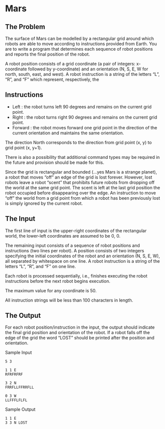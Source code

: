 Mars
====

## The Problem

The surface of Mars can be modelled by a rectangular grid around which robots
are able to move according to instructions provided from Earth. You are to
write a program that determines each sequence of robot positions and reports
the final position of the robot.

A robot position consists of a grid coordinate (a pair of integers:
x-coordinate followed by y-coordinate) and an orientation (N, S, E, W for
north, south, east, and west). A robot instruction is a string of the letters
“L”, “R”, and “F” which represent, respectively, the


## Instructions

- Left : the robot turns left 90 degrees and remains on the current grid
  point.
- Right : the robot turns right 90 degrees and remains on the current grid
  point.
- Forward : the robot moves forward one grid point in the direction of the
  current orientation and maintains the same orientation.

The direction North corresponds to the direction from grid point (x, y) to
grid point (x, y+1).

There is also a possibility that additional command types may be required in
the future and provision should be made for this.

Since the grid is rectangular and bounded (...yes Mars is a strange planet), a
robot that moves “off” an edge of the grid is lost forever. However, lost
robots leave a robot “scent” that prohibits future robots from dropping off
the world at the same grid point. The scent is left at the last grid position
the robot occupied before disappearing over the edge. An instruction to move
“off” the world from a grid point from which a robot has been previously lost
is simply
ignored by the current robot.


## The Input

The first line of input is the upper-right coordinates of the rectangular
world, the lower-left coordinates are assumed to be 0, 0.

The remaining input consists of a sequence of robot positions and instructions
(two lines per robot). A position consists of two integers specifying the
initial coordinates of the robot and an orientation (N, S, E, W), all
separated by whitespace on one line. A robot instruction is a string of the
letters “L”, “R”, and “F” on one line.

Each robot is processed sequentially, i.e., finishes executing the robot
instructions before the next robot begins execution.

The maximum value for any coordinate is 50.

All instruction strings will be less than 100 characters in length.


## The Output

For each robot position/instruction in the input, the output should indicate
the final grid position and orientation of the robot. If a robot falls off the
edge of the grid the word “LOST” should be printed after the position and
orientation.

Sample Input

```
5 3

1 1 E
RFRFRFRF

3 2 N
FRRFLLFFRRFLL

0 3 W
LLFFFLFLFL
```

Sample Output

```
1 1 E
3 3 N LOST
```
